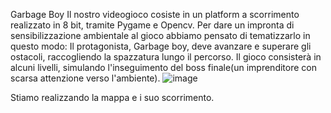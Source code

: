Garbage Boy
Il nostro videogioco cosiste in un platform a scorrimento realizzato in 8 bit, tramite Pygame e Opencv.
Per dare un impronta di sensibilizzazione ambientale al gioco abbiamo pensato di tematizzarlo in questo modo:
Il protagonista, Garbage boy, deve avanzare e superare gli ostacoli, raccogliendo la spazzatura lungo il percorso.
Il gioco consisterà in alcuni livelli, simulando l'inseguimento del boss finale(un imprenditore con scarsa attenzione verso l'ambiente).
![image](https://user-images.githubusercontent.com/71812597/110106975-a0c35400-7daa-11eb-86cf-ea953a7d1b60.png)

Stiamo realizzando la mappa e i suo scorrimento.
